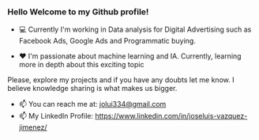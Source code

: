 ### Hello Welcome to my Github profile!

<!--
**joluigi/joluigi** is a ✨ _special_ ✨ repository because its `README.md` (this file) appears on your GitHub profile.

Here are some ideas to get you started:

- 🔭 I’m currently working on ...
- 🌱 I’m currently learning ...
- 👯 I’m looking to collaborate on ...
- 🤔 I’m looking for help with ...
- 💬 Ask me about ...
- 📫 How to reach me: ...
- 😄 Pronouns: ...
- ⚡ Fun fact: ...
-->

- :computer: Currently I'm working in Data analysis for Digital Advertising such as Facebook Ads, Google Ads and Programmatic buying.

- :heart: I'm passionate about machine learning and IA. Currently, learning more in depth about this exciting topic

Please, explore my projects and if you have any doubts let me know. I believe knowledge sharing is what makes us bigger.

- 📫 You can reach me at: jolui334@gmail.com
- 📫 My LinkedIn Profile: https://www.linkedin.com/in/joseluis-vazquez-jimenez/
